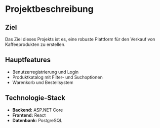 # Projektbeschreibung

## Ziel
Das Ziel dieses Projekts ist es, eine robuste Plattform für den Verkauf von Kaffeeprodukten zu erstellen. 

## Hauptfeatures
- Benutzerregistrierung und Login
- Produktkatalog mit Filter- und Suchoptionen
- Warenkorb und Bestellsystem

## Technologie-Stack
- **Backend:** ASP.NET Core
- **Frontend:** React
- **Datenbank:** PostgreSQL

